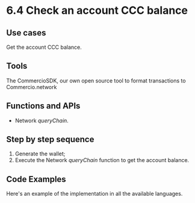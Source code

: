 # 6.4 Check an account CCC balance 

## Use cases
Get the account CCC balance. 

## Tools
The CommercioSDK, our own open source tool to format transactions to Commercio.network

## Functions and APIs
- Network _queryChain_.

## Step by step sequence
1. Generate the wallet;
2. Execute the Network _queryChain_ function to get the account balance.

## Code Examples
Here's an example of the implementation in all the available languages.

